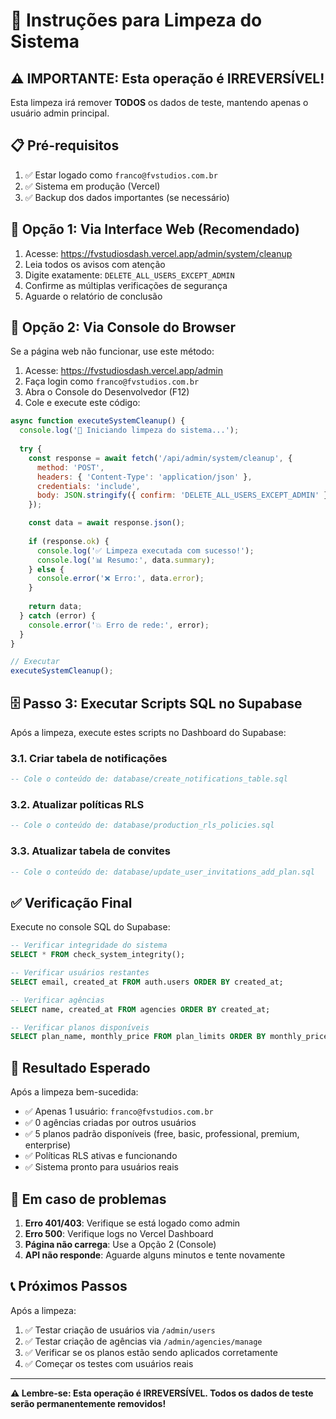 # 🧹 Instruções para Limpeza do Sistema

## ⚠️ IMPORTANTE: Esta operação é IRREVERSÍVEL!

Esta limpeza irá remover **TODOS** os dados de teste, mantendo apenas o usuário admin principal.

## 📋 Pré-requisitos

1. ✅ Estar logado como `franco@fvstudios.com.br`
2. ✅ Sistema em produção (Vercel)
3. ✅ Backup dos dados importantes (se necessário)

## 🚀 Opção 1: Via Interface Web (Recomendado)

1. Acesse: https://fvstudiosdash.vercel.app/admin/system/cleanup
2. Leia todos os avisos com atenção
3. Digite exatamente: `DELETE_ALL_USERS_EXCEPT_ADMIN`
4. Confirme as múltiplas verificações de segurança
5. Aguarde o relatório de conclusão

## 🔧 Opção 2: Via Console do Browser

Se a página web não funcionar, use este método:

1. Acesse: https://fvstudiosdash.vercel.app/admin
2. Faça login como `franco@fvstudios.com.br`
3. Abra o Console do Desenvolvedor (F12)
4. Cole e execute este código:

```javascript
async function executeSystemCleanup() {
  console.log('🧹 Iniciando limpeza do sistema...');
  
  try {
    const response = await fetch('/api/admin/system/cleanup', {
      method: 'POST',
      headers: { 'Content-Type': 'application/json' },
      credentials: 'include',
      body: JSON.stringify({ confirm: 'DELETE_ALL_USERS_EXCEPT_ADMIN' })
    });

    const data = await response.json();
    
    if (response.ok) {
      console.log('✅ Limpeza executada com sucesso!');
      console.log('📊 Resumo:', data.summary);
    } else {
      console.error('❌ Erro:', data.error);
    }
    
    return data;
  } catch (error) {
    console.error('💥 Erro de rede:', error);
  }
}

// Executar
executeSystemCleanup();
```

## 🗄️ Passo 3: Executar Scripts SQL no Supabase

Após a limpeza, execute estes scripts no Dashboard do Supabase:

### 3.1. Criar tabela de notificações
```sql
-- Cole o conteúdo de: database/create_notifications_table.sql
```

### 3.2. Atualizar políticas RLS
```sql
-- Cole o conteúdo de: database/production_rls_policies.sql
```

### 3.3. Atualizar tabela de convites
```sql
-- Cole o conteúdo de: database/update_user_invitations_add_plan.sql
```

## ✅ Verificação Final

Execute no console SQL do Supabase:

```sql
-- Verificar integridade do sistema
SELECT * FROM check_system_integrity();

-- Verificar usuários restantes
SELECT email, created_at FROM auth.users ORDER BY created_at;

-- Verificar agências
SELECT name, created_at FROM agencies ORDER BY created_at;

-- Verificar planos disponíveis
SELECT plan_name, monthly_price FROM plan_limits ORDER BY monthly_price;
```

## 🎯 Resultado Esperado

Após a limpeza bem-sucedida:

- ✅ Apenas 1 usuário: `franco@fvstudios.com.br`
- ✅ 0 agências criadas por outros usuários
- ✅ 5 planos padrão disponíveis (free, basic, professional, premium, enterprise)
- ✅ Políticas RLS ativas e funcionando
- ✅ Sistema pronto para usuários reais

## 🚨 Em caso de problemas

1. **Erro 401/403**: Verifique se está logado como admin
2. **Erro 500**: Verifique logs no Vercel Dashboard
3. **Página não carrega**: Use a Opção 2 (Console)
4. **API não responde**: Aguarde alguns minutos e tente novamente

## 📞 Próximos Passos

Após a limpeza:

1. ✅ Testar criação de usuários via `/admin/users`
2. ✅ Testar criação de agências via `/admin/agencies/manage`
3. ✅ Verificar se os planos estão sendo aplicados corretamente
4. ✅ Começar os testes com usuários reais

---

**⚠️ Lembre-se: Esta operação é IRREVERSÍVEL. Todos os dados de teste serão permanentemente removidos!**